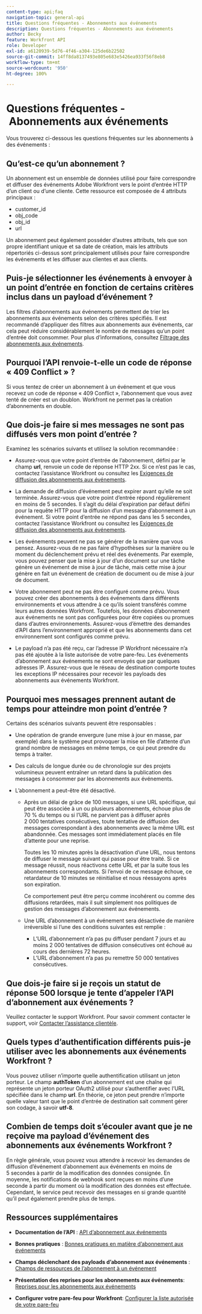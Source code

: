 ```yaml
---
content-type: api;faq
navigation-topic: general-api
title: Questions fréquentes - Abonnements aux événements
description: Questions fréquentes - Abonnements aux événements
author: Becky
feature: Workfront API
role: Developer
exl-id: a6120939-5d76-4f46-a304-125de6b22502
source-git-commit: 14ff8da8137493e805e683e5426ea933f56f8eb8
workflow-type: tm+mt
source-wordcount: '950'
ht-degree: 100%

---
```


# Questions fréquentes - Abonnements aux événements

<!--
{{highlighted-preview}}
-->

Vous trouverez ci-dessous les questions fréquentes sur les abonnements à des événements :

## Qu’est-ce qu’un abonnement ?

Un abonnement est un ensemble de données utilisé pour faire correspondre et diffuser des événements Adobe Workfront vers le point d’entrée HTTP d’un client ou d’une cliente. Cette ressource est composée de 4 attributs principaux :

* customer_id
* obj_code
* obj_id
* url

Un abonnement peut également posséder d’autres attributs, tels que son propre identifiant unique et sa date de création, mais les attributs répertoriés ci-dessus sont principalement utilisés pour faire correspondre les événements et les diffuser aux clientes et aux clients.

## Puis-je sélectionner les événements à envoyer à un point d’entrée en fonction de certains critères inclus dans un payload d’événement ?

Les filtres d’abonnements aux événements permettent de trier les abonnements aux événements selon des critères spécifiés. Il est recommandé d’appliquer des filtres aux abonnements aux événements, car cela peut réduire considérablement le nombre de messages qu’un point d’entrée doit consommer. Pour plus d’informations, consultez [Filtrage des abonnements aux événements](../../wf-api/general/event-subs-api.md#event).

## Pourquoi l’API renvoie-t-elle un code de réponse « 409 Conflict » ?

Si vous tentez de créer un abonnement à un événement et que vous recevez un code de réponse « 409 Conflict », l’abonnement que vous avez tenté de créer est un doublon. Workfront ne permet pas la création d’abonnements en double.

## Que dois-je faire si mes messages ne sont pas diffusés vers mon point d’entrée ?

Examinez les scénarios suivants et utilisez la solution recommandée :

* Assurez-vous que votre point d’entrée de l’abonnement, défini par le champ **url**, renvoie un code de réponse HTTP 2xx. Si ce n’est pas le cas, contactez l’assistance Workfront ou consultez les [Exigences de diffusion des abonnements aux événements](../../wf-api/general/setup-event-sub-endpoint.md).

* La demande de diffusion d’événement peut expirer avant qu’elle ne soit terminée. Assurez-vous que votre point d’entrée répond régulièrement en moins de 5 secondes. Il s’agit du délai d’expiration par défaut défini pour la requête HTTP pour la diffusion d’un message d’abonnement à un événement. Si votre point d’entrée ne répond pas dans les 5 secondes, contactez l’assistance Workfront ou consultez les [Exigences de diffusion des abonnements aux événements](../../wf-api/general/setup-event-sub-endpoint.md).
* Les événements peuvent ne pas se générer de la manière que vous pensez. Assurez-vous de ne pas faire d’hypothèses sur la manière ou le moment du déclenchement prévu et réel des événements. Par exemple, vous pouvez penser que la mise à jour d’un document sur une tâche génère un événement de mise à jour de tâche, mais cette mise à jour génère en fait un événement de création de document ou de mise à jour de document.
* Votre abonnement peut ne pas être configuré comme prévu. Vous pouvez créer des abonnements à des événements dans différents environnements et vous attendre à ce qu’ils soient transférés comme leurs autres données Workfront. Toutefois, les données d’abonnement aux événements ne sont pas configurées pour être copiées ou promues dans d’autres environnements. Assurez-vous d’émettre des demandes d’API dans l’environnement approprié et que les abonnements dans cet environnement sont configurés comme prévu.
* Le payload n’a pas été reçu, car l’adresse IP Workfront nécessaire n’a pas été ajoutée à la liste autorisée de votre pare-feu. Les événements d’abonnement aux événements ne sont envoyés que par quelques adresses IP. Assurez-vous que le réseau de destination comporte toutes les exceptions IP nécessaires pour recevoir les payloads des abonnements aux événements Workfront.

## Pourquoi mes messages prennent autant de temps pour atteindre mon point d’entrée ?

Certains des scénarios suivants peuvent être responsables :

* Une opération de grande envergure (une mise à jour en masse, par exemple) dans le système peut provoquer la mise en file d’attente d’un grand nombre de messages en même temps, ce qui peut prendre du temps à traiter.
* Des calculs de longue durée ou de chronologie sur des projets volumineux peuvent entraîner un retard dans la publication des messages à consommer par les abonnements aux événements.
* L’abonnement a peut-être été désactivé.

   * Après un délai de grâce de 100 messages, si une URL spécifique, qui peut être associée à un ou plusieurs abonnements, échoue plus de 70 % du temps ou si l’URL ne parvient pas à diffuser après 2 000 tentatives consécutives, toute tentative de diffusion des messages correspondant à des abonnements avec la même URL est abandonnée. Ces messages sont immédiatement placés en file d’attente pour une reprise.

     Toutes les 10 minutes après la désactivation d’une URL, nous tentons de diffuser le message suivant qui passe pour être traité. Si ce message réussit, nous réactivons cette URL et par la suite tous les abonnements correspondants. Si l’envoi de ce message échoue, ce retardateur de 10 minutes se réinitialise et nous réessayons après son expiration.

     Ce comportement peut être perçu comme incohérent ou comme des diffusions retardées, mais il suit simplement nos politiques de gestion des messages d’abonnement aux événements.

   * Une URL d’abonnement à un événement sera désactivée de manière irréversible si l’une des conditions suivantes est remplie :

      * L’URL d’abonnement n’a pas pu diffuser pendant 7 jours et au moins 2 000 tentatives de diffusion consécutives ont échoué au cours des dernières 72 heures.
      * L’URL d’abonnement n’a pas pu remettre 50 000 tentatives consécutives.

## Que dois-je faire si je reçois un statut de réponse 500 lorsque je tente d’appeler l’API d’abonnement aux événements ?

Veuillez contacter le support Workfront. Pour savoir comment contacter le support, voir [Contacter l’assistance clientèle](../../workfront-basics/tips-tricks-and-troubleshooting/contact-customer-support.md).

## Quels types d’authentification différents puis-je utiliser avec les abonnements aux événements Workfront ?

Vous pouvez utiliser n’importe quelle authentification utilisant un jeton porteur. Le champ **authToken** d’un abonnement est une chaîne qui représente un jeton porteur OAuth2 utilisé pour s’authentifier avec l’URL spécifiée dans le champ **url**. En théorie, ce jeton peut prendre n’importe quelle valeur tant que le point d’entrée de destination sait comment gérer son codage, à savoir **utf-8**.

## Combien de temps doit s’écouler avant que je ne reçoive ma payload d’événement des abonnements aux événements Workfront ?

En règle générale, vous pouvez vous attendre à recevoir les demandes de diffusion d’événement d’abonnement aux événements en moins de 5 secondes à partir de la modification des données consignée. En moyenne, les notifications de webhook sont reçues en moins d’une seconde à partir du moment où la modification des données est effectuée. Cependant, le service peut recevoir des messages en si grande quantité qu’il peut également prendre plus de temps.

## Ressources supplémentaires

* **Documentation de l’API** : [API d’abonnement aux événements](../../wf-api/general/event-subs-api.md)

* **Bonnes pratiques** : [Bonnes pratiques en matière d’abonnement aux événements](../../wf-api/general/event-sub-best-practice.md)

* **Champs déclenchant des payloads d’abonnement aux événements** : [Champs de ressources de l’abonnement à un événement](../../wf-api/api/event-sub-resource-fields.md)

* **Présentation des reprises pour les abonnements aux événements**: [Reprises pour les abonnements aux événements](../../wf-api/api/event-sub-retries.md)

* **Configurer votre pare-feu pour Workfront**: [Configurer la liste autorisée de votre pare-feu](../../administration-and-setup/get-started-wf-administration/configure-your-firewall.md)
